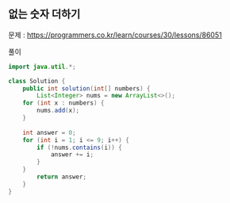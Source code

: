 ## 없는 숫자 더하기

문제 : https://programmers.co.kr/learn/courses/30/lessons/86051

풀이

```java
import java.util.*;

class Solution {
    public int solution(int[] numbers) {
        List<Integer> nums = new ArrayList<>();
	for (int x : numbers) {
		nums.add(x);
	}
	
	int answer = 0;
	for (int i = 1; i <= 9; i++) {
		if (!nums.contains(i)) {
			answer += i;
		}
	}
        return answer;
    }
}
```
